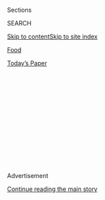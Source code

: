 <div id="app">

<div>

<div>

<div>

<div class="NYTAppHideMasthead css-1q2w90k e1suatyy0">

<div class="section css-ui9rw0 e1suatyy2">

<div class="css-eph4ug er09x8g0">

<div class="css-6n7j50">

</div>

<span class="css-1dv1kvn">Sections</span>

<div class="css-10488qs">

<span class="css-1dv1kvn">SEARCH</span>

</div>

[Skip to content](#site-content)[Skip to site
index](#site-index)

</div>

<div id="masthead-section-label" class="css-1wr3we4 eaxe0e00">

[Food](https://www.nytimes3xbfgragh.onion/section/food)

</div>

<div class="css-10698na e1huz5gh0">

</div>

</div>

<div id="masthead-bar-one" class="section hasLinks css-15hmgas e1csuq9d3">

<div class="css-uqyvli e1csuq9d0">

</div>

<div class="css-1uqjmks e1csuq9d1">

</div>

<div class="css-9e9ivx">

[](https://myaccount.nytimes3xbfgragh.onion/auth/login?response_type=cookie&client_id=vi)

</div>

<div class="css-1bvtpon e1csuq9d2">

[Today’s
Paper](https://www.nytimes3xbfgragh.onion/section/todayspaper)

</div>

</div>

</div>

</div>

<div data-aria-hidden="false">

<div id="site-content" data-role="main">

<div>

<div class="css-1aor85t" style="opacity:0.000000001;z-index:-1;visibility:hidden">

<div class="css-1hqnpie">

<div class="css-epjblv">

<span class="css-17xtcya">[Food](/section/food)</span><span class="css-x15j1o">|</span><span class="css-fwqvlz">Two
Roads to the
Philippines</span>

</div>

<div class="css-k008qs">

<div class="css-1iwv8en">

<span class="css-18z7m18"></span>

<div>

</div>

</div>

<span class="css-1n6z4y">https://nyti.ms/Zjzlwf</span>

<div class="css-1705lsu">

<div class="css-4xjgmj">

<div class="css-4skfbu" data-role="toolbar" data-aria-label="Social Media Share buttons, Save button, and Comments Panel with current comment count" data-testid="share-tools">

  - 
  - 
  - 
  - 
    
    <div class="css-6n7j50">
    
    </div>

  - 

</div>

</div>

</div>

</div>

</div>

</div>

<div class="css-13pd83m">

</div>

<div id="top-wrapper" class="css-1sy8kpn">

<div id="top-slug" class="css-l9onyx">

Advertisement

</div>

[Continue reading the main
story](#after-top)

<div class="ad top-wrapper" style="text-align:center;height:100%;display:block;min-height:250px">

<div id="top" class="place-ad" data-position="top" data-size-key="top">

</div>

</div>

<div id="after-top">

</div>

</div>

<div id="sponsor-wrapper" class="css-1hyfx7x">

<div id="sponsor-slug" class="css-19vbshk">

Supported by

</div>

[Continue reading the main
story](#after-sponsor)

<div id="sponsor" class="ad sponsor-wrapper" style="text-align:center;height:100%;display:block">

</div>

<div id="after-sponsor">

</div>

</div>

<div class="css-1vkm6nb ehdk2mb0">

# Two Roads to the Philippines

</div>

<div class="css-79elbk" data-testid="photoviewer-wrapper">

<div class="css-z3e15g" data-testid="photoviewer-wrapper-hidden">

</div>

<div class="css-1a48zt4 ehw59r15" data-testid="photoviewer-children">

![<span class="css-16f3y1r e13ogyst0" data-aria-hidden="true">Pig and
Khao, a small, casual and fun restaurant with a strong Filipino
imprint.</span><span class="css-cnj6d5 e1z0qqy90" itemprop="copyrightHolder"><span class="css-1ly73wi e1tej78p0">Credit...</span><span><span>Brian
Harkin for The New York
Times</span></span></span>](https://static01.graylady3jvrrxbe.onion/images/2013/03/13/dining/13REST_SPAN/13REST_SPAN-articleLarge.jpg?quality=75&auto=webp&disable=upscale)

</div>

</div>

<div class="css-170u9t6">

<div class="css-1c4e8vg" data-testid="restaurant-review-header">

<div class="css-83hgbf">

  - Jeepney  
    **<span>NYT Critic's Pick</span>
    <span class="css-z4hz5">★★</span>
    Philippine
    $$$
    <span>201 First Avenue </span>
    212-533-4121

</div>

</div>

<div class="css-1c4e8vg" data-testid="restaurant-review-header">

<div class="css-83hgbf">

  - Pig and Khao  
    **<span>NYT Critic's Pick</span>
    <span class="css-z4hz5">★★</span>
    Asian
    $$
    <span>68 Clinton Street </span>
    212-920-4485

</div>

[Reserve a
Table](http://www.opentable.com/single.aspx?ref=4201&rid=103108)

</div>

When you make a reservation at an independently reviewed restaurant
through our site, we earn an affiliate commission.

</div>

<div class="css-xt80pu e12qa4dv0">

<div class="css-18e8msd">

<div class="css-vp77d3 epjyd6m0">

<div class="css-1baulvz">

By [<span class="css-1baulvz last-byline" itemprop="name">Pete
Wells</span>](https://www.nytimes3xbfgragh.onion/by/pete-wells)

</div>

</div>

  - March 12,
    2013

  - 
    
    <div class="css-4xjgmj">
    
    <div class="css-d8bdto" data-role="toolbar" data-aria-label="Social Media Share buttons, Save button, and Comments Panel with current comment count" data-testid="share-tools">
    
      - 
      - 
      - 
      - 
        
        <div class="css-6n7j50">
        
        </div>
    
      - 
    
    </div>
    
    </div>

</div>

</div>

<div class="css-1guqxks">

[See how this article appeared when it was originally published on
NYTimes.com.](https://archive.nytimes3xbfgragh.onion/www.nytimes3xbfgragh.onion/2013/03/13/dining/reviews/restaurant-review-jeepney-in-the-east-village-pig-and-khao-on-the-lower-east-side.html)

</div>

<div class="section meteredContent css-1r7ky0e" name="articleBody" itemprop="articleBody">

<div class="css-1fanzo5 StoryBodyCompanionColumn">

<div class="css-53u6y8">

The cry goes up around the restaurant.

“Ba-luuuut\!”

The word volleys from Jeepney’s kitchen to its dining room as a server
carries the hard-boiled duck egg to a man at the
bar.

[“Ba-luuuuuuuuuuut\!”](http://www.nytimes3xbfgragh.onion/video/2013/03/11/multimedia/100000002110714/filipino-egg.html#media/vid1)

Grabbing the customer’s hand, she whacks the flesh between his thumb and
forefinger with a tablespoon to demonstrate the force needed to crack
the balut’s shell. Then she prepares him for what he’ll find inside.

Right on top, she says, is “a really smoky chicken broth.” Under that is
the white, hard-boiled, and the yolk. “And down at the bottom, there’s
E.T.”

The extraterrestrial is a two- or three-week-old duckling that will
never hatch, a ball of spindly legs and tucked wings and fine threads of
feathers. The unabashed embrace of a delicacy with major freakout
potential is typical of the deep-end approach of
[Jeepney](http://www.jeepneynyc.com/), a self-described “Filipino gastro
pub” in the East Village.

</div>

</div>

<div class="css-1fanzo5 StoryBodyCompanionColumn">

<div class="css-53u6y8">

Another approach is on display about a mile south at [Pig and
Khao](http://pigandkhao.com/), which has a strong Filipino imprint, too.
The two places have many things in common. Open since last fall, they
are small, casual, fun and often loud — Jeepney with American and
Filipino party rock, Pig and Khao with slow-rolling Southern hip-hop.
Neither stocks hard liquor, but each still manages to shake up very
entertaining cocktails. Recently, I’m glad to report, both dropped their
no-reservations policies.

In their styles of presenting Asian cuisine, though, they go their own
ways. Before opening Pig and Khao, Leah Cohen, the chef, spent a year
eating and cooking in countries like Vietnam, Thailand and the
Philippines, where her mother was raised. Eating at her restaurant, I
felt as if I were poring over an album of carefully edited postcards
from her travels. Dinner at Jeepney, on the other hand, felt more like
parachuting into Manila myself. I didn’t know all the vocabulary and
didn’t always know what I was putting in my mouth, but I knew I had left
home.

I’ve grown fond of both places, but I would take different sets of
friends to each.

For Pig and Khao, I’d round up the ones who love Asian flavors, don’t
have significant hearing loss yet, think it’s fun to get endless refills
of beer from a keg in the back garden and won’t be heartbroken to learn
that fertilized duck embryos are not an option.

They’d be pork lovers who would go for the sugary chunks of Chinese
sausage in a bowl of mussels first before dipping the so-so shellfish in
a redeemingly aromatic, basil-scented broth of dashi, butter and yuzu.

</div>

</div>

<div class="css-1fanzo5 StoryBodyCompanionColumn">

<div class="css-53u6y8">

They would be delighted by a salad of watermelon cubes with strips of
grilled pork jowl and golden puffs of fried pork rind. Like nearly every
dish on the menu, it has enough crunch, salt and acidity to satisfy the
most curmudgeonly judge on “Top Chef,” where Ms. Cohen came to national
attention while she was cooking at [Centro
Vinoteca](http://events.nytimes3xbfgragh.onion/2007/10/17/dining/reviews/17rest.html?pagewanted=all)
before taking over the kitchen
there.

</div>

</div>

<div class="sizeMedium layoutHorizontal css-rezhvw ejvbdkh1">

[](https://www.nytimes3xbfgragh.onion/slideshow/2013/03/13/dining/20130313-REST.html)

<div class="css-5nx6oe">

## Jeepney, and Pig and Khao

<div class="css-1xhl2m">

14 Photos

View Slide Show
<span class="css-t4350i">›</span>

</div>

</div>

<div class="css-79elbk">

<div class="css-hyytny">

</div>

![](https://static01.graylady3jvrrxbe.onion/images/2013/03/13/dining/20130313-REST-slide-ZQW5/20130313-REST-slide-ZQW5-articleLarge.jpg?quality=75&auto=webp&disable=upscale)

</div>

<div class="css-17ai7jg e15qwgfe0">

<span class="css-16f3y1r e13ogyst0">Brian Harkin for The New York
Times</span>

</div>

</div>

<div class="css-1fanzo5 StoryBodyCompanionColumn">

<div class="css-53u6y8">

Then they’d see nothing wrong with moving on to another part of the
pig’s face with sizzling sisig, a modern Filipino classic. They’d
devour the chopped bits of pork — some crisp, some gelatinous, some
meaty — seasoned with soy and slicked with the yolk of an egg cracked
over the platter at the last minute.

They wouldn’t be fanatics about the authenticity of a menu that leans
repeatedly on “crispy” over less familiar words. When “crispy red curry
rice salad” turned out to be a less-spicy Thai pork larb tricked out
with fragments of curried rice cooked into a crust, they’d nod their
heads over Ms. Cohen’s talent for bright, clear flavors instead of
quibbling. And when the adobo in “crispy quail adobo” was not a stewing
liquid, as it might be in the Philippines, but a rich soy and garlic
sauce tossed with deep-fried quail, they wouldn’t care.

I didn’t care, either.

The friends I’d take to Jeepney would be the explorers, the ones who see
every meal as a chance to learn something.

They wouldn’t fume if it took three tries to bolt the restroom door.
They wouldn’t clutch their pearls at the sight of nipples on the back
room’s photomurals, one set belonging to the first Filipina to appear in
Playboy, the other to the first in German Playboy. (When children show
up, the staff applies discreet bands of tape.)

The menu nonchalantly tosses out ingredients like sawsawan and bagoong
as if they were peas and carrots, and these friends would listen as the
high-spirited servers explained it all.

They’d pay $7 more for an extra marrow bone to supplement the impressive
one that rides on top of a short-rib and vegetable soup called bulalo.
They would mash the marrow with a fork into a lump of jasmine rice, then
drink the deeply restorative broth from their bowls and ladle some into
mine.

</div>

</div>

<div class="css-1fanzo5 StoryBodyCompanionColumn">

<div class="css-53u6y8">

If they came on a Thursday, when Jeepney puts away the utensils and
plates and serves dinner on banana leaves, they’d wash their hands and
get right down to business.

They’d mold jasmine rice around bits of longanisa sausage; strips of
tocino, pork that the chef, Miguel Trinidad, cures in 7Up; and cubes of
pork stewed in a fascinating chocolate-colored sauce of beef blood, bay
leaves and vinegar. Facing fried crabs sautéed with garlic, they would
crack open the shells and excavate the meat with their fingers.

Would they eat balut? Maybe.

Would I? I did. The liquid on top tasted, yes, like chicken broth; the
yolk was chalky; parts of the white were confusingly hard. As for the
little embryo, it gave way to the spoon as easily as custard and tasted
something like duck liver mixed with duck breast. If you didn’t grow up
eating balut, it probably helps to stop thinking about the feathers.

Jeepney’s batting average could be higher. A dish called the Defeated
Chicken, with nondescript roasted chicken in adobo sauce, defeated me,
too, and the slow-roasted pork shoulder in one called Bicol Express had
been cut across the grain into short, dry strands.

But the people I’d take there know that discoveries require both trial
and error. If they prefer the reliable rewards of skillful cooking
edited for New Yorkers, I’ve got a restaurant for that, too.

</div>

</div>

</div>

<div>

</div>

<div>

</div>

<div>

</div>

<div>

<div id="bottom-wrapper" class="css-1ede5it">

<div id="bottom-slug" class="css-l9onyx">

Advertisement

</div>

[Continue reading the main
story](#after-bottom)

<div id="bottom" class="ad bottom-wrapper" style="text-align:center;height:100%;display:block;min-height:90px">

</div>

<div id="after-bottom">

</div>

</div>

</div>

</div>

</div>

## Site Index

<div>

</div>

## Site Information Navigation

  - [© <span>2020</span> <span>The New York Times
    Company</span>](https://help.nytimes3xbfgragh.onion/hc/en-us/articles/115014792127-Copyright-notice)

<!-- end list -->

  - [NYTCo](https://www.nytco.com/)
  - [Contact
    Us](https://help.nytimes3xbfgragh.onion/hc/en-us/articles/115015385887-Contact-Us)
  - [Work with us](https://www.nytco.com/careers/)
  - [Advertise](https://nytmediakit.com/)
  - [T Brand Studio](http://www.tbrandstudio.com/)
  - [Your Ad
    Choices](https://www.nytimes3xbfgragh.onion/privacy/cookie-policy#how-do-i-manage-trackers)
  - [Privacy](https://www.nytimes3xbfgragh.onion/privacy)
  - [Terms of
    Service](https://help.nytimes3xbfgragh.onion/hc/en-us/articles/115014893428-Terms-of-service)
  - [Terms of
    Sale](https://help.nytimes3xbfgragh.onion/hc/en-us/articles/115014893968-Terms-of-sale)
  - [Site
    Map](https://spiderbites.nytimes3xbfgragh.onion)
  - [Help](https://help.nytimes3xbfgragh.onion/hc/en-us)
  - [Subscriptions](https://www.nytimes3xbfgragh.onion/subscription?campaignId=37WXW)

</div>

</div>

</div>

</div>
